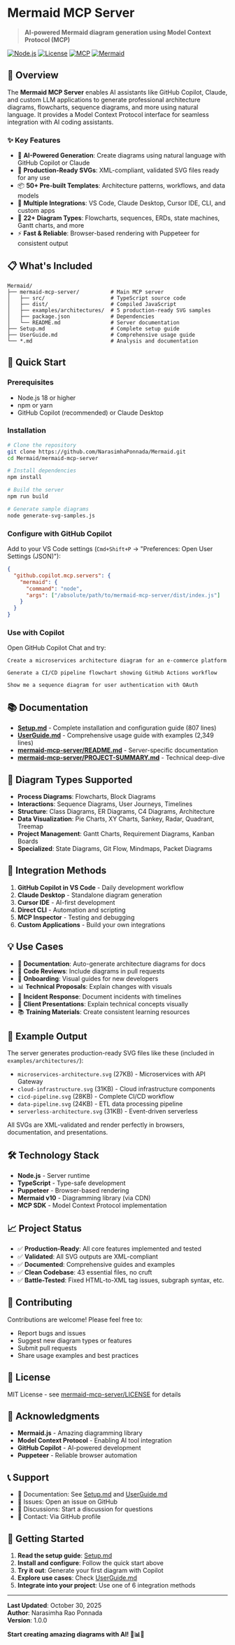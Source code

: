 # Mermaid MCP Server

> **AI-powered Mermaid diagram generation using Model Context Protocol (MCP)**

[![Node.js](https://img.shields.io/badge/Node.js-18+-green.svg)](https://nodejs.org/)
[![License](https://img.shields.io/badge/License-MIT-blue.svg)](LICENSE)
[![MCP](https://img.shields.io/badge/MCP-1.0.4-purple.svg)](https://modelcontextprotocol.io/)
[![Mermaid](https://img.shields.io/badge/Mermaid-10.0+-blue.svg)](https://mermaid.js.org/)

## 🎯 Overview

The **Mermaid MCP Server** enables AI assistants like GitHub Copilot, Claude, and custom LLM applications to generate professional architecture diagrams, flowcharts, sequence diagrams, and more using natural language. It provides a Model Context Protocol interface for seamless integration with AI coding assistants.

### ✨ Key Features

- 🤖 **AI-Powered Generation**: Create diagrams using natural language with GitHub Copilot or Claude
- 🎨 **Production-Ready SVGs**: XML-compliant, validated SVG files ready for any use
- 📦 **50+ Pre-built Templates**: Architecture patterns, workflows, and data models
- 🔧 **Multiple Integrations**: VS Code, Claude Desktop, Cursor IDE, CLI, and custom apps
- 🚀 **22+ Diagram Types**: Flowcharts, sequences, ERDs, state machines, Gantt charts, and more
- ⚡ **Fast & Reliable**: Browser-based rendering with Puppeteer for consistent output

## 📋 What's Included

```
Mermaid/
├── mermaid-mcp-server/          # Main MCP server
│   ├── src/                     # TypeScript source code
│   ├── dist/                    # Compiled JavaScript
│   ├── examples/architectures/  # 5 production-ready SVG samples
│   ├── package.json             # Dependencies
│   └── README.md                # Server documentation
├── Setup.md                     # Complete setup guide
├── UserGuide.md                 # Comprehensive usage guide
└── *.md                         # Analysis and documentation
```

## 🚀 Quick Start

### Prerequisites

- Node.js 18 or higher
- npm or yarn
- GitHub Copilot (recommended) or Claude Desktop

### Installation

```bash
# Clone the repository
git clone https://github.com/NarasimhaPonnada/Mermaid.git
cd Mermaid/mermaid-mcp-server

# Install dependencies
npm install

# Build the server
npm run build

# Generate sample diagrams
node generate-svg-samples.js
```

### Configure with GitHub Copilot

Add to your VS Code settings (`Cmd+Shift+P` → "Preferences: Open User Settings (JSON)"):

```json
{
  "github.copilot.mcp.servers": {
    "mermaid": {
      "command": "node",
      "args": ["/absolute/path/to/mermaid-mcp-server/dist/index.js"]
    }
  }
}
```

### Use with Copilot

Open GitHub Copilot Chat and try:

```
Create a microservices architecture diagram for an e-commerce platform
```

```
Generate a CI/CD pipeline flowchart showing GitHub Actions workflow
```

```
Show me a sequence diagram for user authentication with OAuth
```

## 📚 Documentation

- **[Setup.md](Setup.md)** - Complete installation and configuration guide (807 lines)
- **[UserGuide.md](UserGuide.md)** - Comprehensive usage guide with examples (2,349 lines)
- **[mermaid-mcp-server/README.md](mermaid-mcp-server/README.md)** - Server-specific documentation
- **[mermaid-mcp-server/PROJECT-SUMMARY.md](mermaid-mcp-server/PROJECT-SUMMARY.md)** - Technical deep-dive

## 🎨 Diagram Types Supported

- **Process Diagrams**: Flowcharts, Block Diagrams
- **Interactions**: Sequence Diagrams, User Journeys, Timelines
- **Structure**: Class Diagrams, ER Diagrams, C4 Diagrams, Architecture
- **Data Visualization**: Pie Charts, XY Charts, Sankey, Radar, Quadrant, Treemap
- **Project Management**: Gantt Charts, Requirement Diagrams, Kanban Boards
- **Specialized**: State Diagrams, Git Flow, Mindmaps, Packet Diagrams

## 🔌 Integration Methods

1. **GitHub Copilot in VS Code** - Daily development workflow
2. **Claude Desktop** - Standalone diagram generation
3. **Cursor IDE** - AI-first development
4. **Direct CLI** - Automation and scripting
5. **MCP Inspector** - Testing and debugging
6. **Custom Applications** - Build your own integrations

## 💡 Use Cases

- 📖 **Documentation**: Auto-generate architecture diagrams for docs
- 🔄 **Code Reviews**: Include diagrams in pull requests
- 👥 **Onboarding**: Visual guides for new developers
- 📊 **Technical Proposals**: Explain changes with visuals
- 🚨 **Incident Response**: Document incidents with timelines
- 💼 **Client Presentations**: Explain technical concepts visually
- 📚 **Training Materials**: Create consistent learning resources

## 🌟 Example Output

The server generates production-ready SVG files like these (included in `examples/architectures/`):

- `microservices-architecture.svg` (27KB) - Microservices with API Gateway
- `cloud-infrastructure.svg` (31KB) - Cloud infrastructure components
- `cicd-pipeline.svg` (28KB) - Complete CI/CD workflow
- `data-pipeline.svg` (24KB) - ETL data processing pipeline
- `serverless-architecture.svg` (31KB) - Event-driven serverless

All SVGs are XML-validated and render perfectly in browsers, documentation, and presentations.

## 🛠️ Technology Stack

- **Node.js** - Server runtime
- **TypeScript** - Type-safe development
- **Puppeteer** - Browser-based rendering
- **Mermaid v10** - Diagramming library (via CDN)
- **MCP SDK** - Model Context Protocol implementation

## 📈 Project Status

- ✅ **Production-Ready**: All core features implemented and tested
- ✅ **Validated**: All SVG outputs are XML-compliant
- ✅ **Documented**: Comprehensive guides and examples
- ✅ **Clean Codebase**: 43 essential files, no cruft
- ✅ **Battle-Tested**: Fixed HTML-to-XML tag issues, subgraph syntax, etc.

## 🤝 Contributing

Contributions are welcome! Please feel free to:

- Report bugs and issues
- Suggest new diagram types or features
- Submit pull requests
- Share usage examples and best practices

## 📄 License

MIT License - see [mermaid-mcp-server/LICENSE](mermaid-mcp-server/LICENSE) for details

## 🙏 Acknowledgments

- **Mermaid.js** - Amazing diagramming library
- **Model Context Protocol** - Enabling AI tool integration
- **GitHub Copilot** - AI-powered development
- **Puppeteer** - Reliable browser automation

## 📞 Support

- 📖 Documentation: See [Setup.md](Setup.md) and [UserGuide.md](UserGuide.md)
- 🐛 Issues: Open an issue on GitHub
- 💬 Discussions: Start a discussion for questions
- 📧 Contact: Via GitHub profile

## 🚀 Getting Started

1. **Read the setup guide**: [Setup.md](Setup.md)
2. **Install and configure**: Follow the quick start above
3. **Try it out**: Generate your first diagram with Copilot
4. **Explore use cases**: Check [UserGuide.md](UserGuide.md)
5. **Integrate into your project**: Use one of 6 integration methods

---

**Last Updated**: October 30, 2025  
**Author**: Narasimha Rao Ponnada  
**Version**: 1.0.0

**Start creating amazing diagrams with AI! 🎨📊✨**
